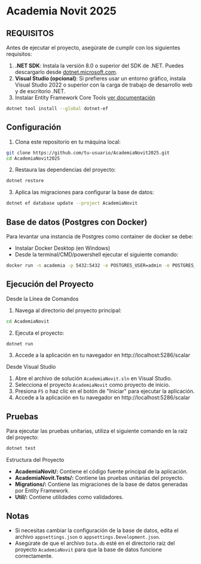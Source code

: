 # Academia Novit 2025

## REQUISITOS

Antes de ejecutar el proyecto, asegúrate de cumplir con los siguientes requisitos:

1. **.NET SDK**: Instala la versión 8.0 o superior del SDK de .NET. Puedes descargarlo desde [dotnet.microsoft.com](https://dotnet.microsoft.com/).
2. **Visual Studio (opcional)**: Si prefieres usar un entorno gráfico, instala Visual Studio 2022 o superior con la carga de trabajo de desarrollo web y de escritorio .NET.
3. Instalar Entity Framework Core Tools [ver documentación](https://learn.microsoft.com/en-us/ef/core/cli/dotnet)

```sh
dotnet tool install --global dotnet-ef
```

## Configuración

1. Clona este repositorio en tu máquina local:
```bash
git clone https://github.com/tu-usuario/AcademiaNovit2025.git
cd AcademiaNovit2025
```

2. Restaura las dependencias del proyecto:
```bash
dotnet restore
```

3. Aplica las migraciones para configurar la base de datos:

```bash
dotnet ef database update --project AcademiaNovit
```
## Base de datos (Postgres con Docker)

Para levantar una instancia de Postgres como container de docker se debe:
- Instalar Docker Desktop (en Windows)
- Desde la terminal/CMD/powershell ejecutar el siguiente comando:

```sh
docker run -n academia -p 5432:5432 -e POSTGRES_USER=admin -e POSTGRES_PASSWORD=tivon1234 -d postgres:17.5
```

## Ejecución del Proyecto

Desde la Línea de Comandos
1. Navega al directorio del proyecto principal:

```bash
cd AcademiaNovit
```

2. Ejecuta el proyecto:

```bash
dotnet run
```

3. Accede a la aplicación en tu navegador en http://localhost:5286/scalar

Desde Visual Studio

1. Abre el archivo de solución `AcademiaNovit.sln` en Visual Studio.
2. Selecciona el proyecto `AcademiaNovit` como proyecto de inicio.
3. Presiona `F5` o haz clic en el botón de "Iniciar" para ejecutar la aplicación.
4. Accede a la aplicación en tu navegador en http://localhost:5286/scalar

## Pruebas
Para ejecutar las pruebas unitarias, utiliza el siguiente comando en la raíz del proyecto:

```bash
dotnet test
```

Estructura del Proyecto
- **AcademiaNovit/:** Contiene el código fuente principal de la aplicación.
- **AcademiaNovit.Tests/:** Contiene las pruebas unitarias del proyecto.
- **Migrations/:** Contiene las migraciones de la base de datos generadas por Entity Framework.
- **Util/:** Contiene utilidades como validadores.

## Notas
- Si necesitas cambiar la configuración de la base de datos, edita el archivo `appsettings.json` o `appsettings.Development.json`.
- Asegúrate de que el archivo `Data.db` esté en el directorio raíz del proyecto `AcademiaNovit` para que la base de datos funcione correctamente.

